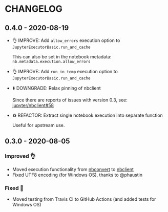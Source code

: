 # CHANGELOG

## 0.4.0 - 2020-08-19

- 👌 IMPROVE: Add `allow_errors` execution option to `JupyterExecutorBasic.run_and_cache`

  This can also be set in the notebook metadata: `nb.metadata.execution.allow_errors`
- 👌 IMPROVE: Add `run_in_temp` execution option to `JupyterExecutorBasic.run_and_cache`
- ⬇️ DOWNGRADE: Relax pinning of nbclient

    Since there are reports of issues with version 0.3,
    see: [jupyter/nbclient#58](https://github.com/jupyter/nbclient/issues/58)
- ♻️ REFACTOR: Extract single notebook execution into separate function

    Useful for upstream use.

## 0.3.0 - 2020-08-05

### Improved 👌

- Moved execution functionality from [nbconvert](https://github.com/jupyter/nbconvert) to [nbclient](https://github.com/jupyter/nbclient)
- Fixed UTF8 encoding (for Windows OS), thanks to @phaustin

### Fixed 🐛

- Moved testing from Travis CI to GitHub Actions (and added tests for Windows OS)
